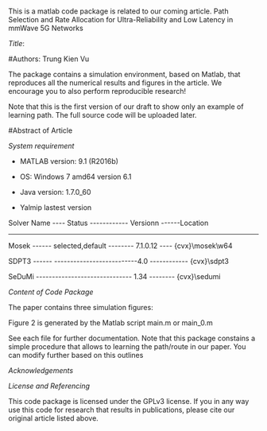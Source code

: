 # 
This is a matlab code package is related to our coming article. Path Selection and Rate Allocation for Ultra-Reliability and Low Latency in mmWave 5G Networks

*Title*: 


#Authors: Trung Kien Vu

The package contains a simulation environment, based on Matlab, that reproduces all the numerical results and figures in the article. We encourage you to also perform reproducible research!

Note that this is the first version of our draft to show only an example of learning path. The full source code will be uploaded later.

#Abstract of Article

*System requirement*
-  MATLAB version: 9.1 (R2016b) 

- OS: Windows 7 amd64 version 6.1

- Java version: 1.7.0_60

- Yalmip lastest version

 Solver Name ----    Status  ------------  Versionn ------Location

 ------------------------------------------------------------

 Mosek   ------  selected,default --------  7.1.0.12 ----  {cvx}\mosek\w64

 SDPT3   ------   --------------------------4.0    ------------    {cvx}\sdpt3

 SeDuMi  ------------------------------ 1.34  --------     {cvx}\sedumi


*Content of Code Package*

The paper contains three simulation figures:

Figure 2 is generated by the Matlab script main.m or main_0.m


See each file for further documentation. Note that this package constains a simple procedure that allows to learning the path/route in our paper. You can modify further based on this outlines

*Acknowledgements*



*License and Referencing*

This code package is licensed under the GPLv3 license. If you in any way use this code for research that results in publications, please cite our original article listed above.
